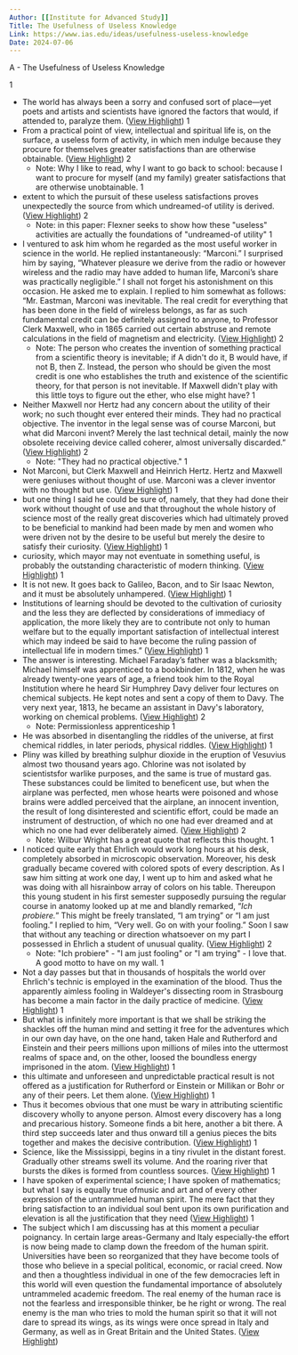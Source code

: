 ```yaml
---
Author: [[Institute for Advanced Study]]
Title: The Usefulness of Useless Knowledge
Link: https://www.ias.edu/ideas/usefulness-useless-knowledge
Date: 2024-07-06
---
```

A - The Usefulness of Useless Knowledge

1
- The world has always been a sorry and confused sort of place—yet poets and artists and scientists have ignored the factors that would, if attended to, paralyze them. ([View Highlight](https://read.readwise.io/read/01hkdkww0zrnr5pk7bbg0q0ejz))
1
- From a practical point of view, intellectual and spiritual life is, on the surface, a useless form of activity, in which men indulge because they procure for themselves greater satisfactions than are otherwise obtainable. ([View Highlight](https://read.readwise.io/read/01hkdkxkr48tz3aq3f6pq7dfyv))
2
    - Note: Why I like to read, why I want to go back to school: because I want to procure for myself (and my family) greater satisfactions that are otherwise unobtainable.
1
- extent to which the pursuit of these useless satisfactions proves unexpectedly the source from which undreamed-of utility is derived. ([View Highlight](https://read.readwise.io/read/01hkdkz8t93yv3wwbeqbyeewvq))
2
    - Note: in this paper: Flexner seeks to show how these "useless" activities are actually the foundations of "undreamed-of utility"
1
- I ventured to ask him whom he regarded as the most useful worker in science in the world. He replied instantaneously: “Marconi.” I surprised him by saying, “Whatever pleasure we derive from the radio or however wireless and the radio may have added to human life, Marconi’s share was practically negligible.”
  I shall not forget his astonishment on this occasion. He asked me to explain. I replied to him somewhat as follows: “Mr. Eastman, Marconi was inevitable. The real credit for everything that has been done in the field of wireless belongs, as far as such fundamental credit can be definitely assigned to anyone, to Professor Clerk Maxwell, who in 1865 carried out certain abstruse and remote calculations in the field of magnetism and electricity. ([View Highlight](https://read.readwise.io/read/01hkdm3tw3nwsf7bmnhpx3kcnd))
2
    - Note: The person who creates the invention of something practical from a scientific theory is inevitable; if A didn't do it, B would have, if not B, then Z.
      Instead, the person who should be given the most credit is one who establishes the truth and existence of the scientific theory, for that person is not inevitable. If Maxwell didn't play with this little toys to figure out the ether, who else might have?
1
- Neither Maxwell nor Hertz had any concern about the utility of their work; no such thought ever entered their minds. They had no practical objective. The inventor in the legal sense was of course Marconi, but what did Marconi invent? Merely the last technical detail, mainly the now obsolete receiving device called coherer, almost universally discarded.” ([View Highlight](https://read.readwise.io/read/01hkdm7s87ekdrawj3p97195aq))
2
    - Note: "They had no practical objective."
1
- Not Marconi, but Clerk Maxwell and Heinrich Hertz. Hertz and Maxwell were geniuses without thought of use. Marconi was a clever inventor with no thought but use. ([View Highlight](https://read.readwise.io/read/01hkdm8tvaftdkw6tg09p2wveh))
1
- but one thing I said he could be sure of, namely, that they had done their work without thought of use and that throughout the whole history of science most of the really great discoveries which had ultimately proved to be beneficial to mankind had been made by men and women who were driven not by the desire to be useful but merely the desire to satisfy their curiosity. ([View Highlight](https://read.readwise.io/read/01hkdm9rh3b8teratgzk75szbd))
1
- curiosity, which mayor may not eventuate in something useful, is probably the outstanding characteristic of modern thinking. ([View Highlight](https://read.readwise.io/read/01hkdmagm1mytew7j753vm9d28))
1
- It is not new. It goes back to Galileo, Bacon, and to Sir Isaac Newton, and it must be absolutely unhampered. ([View Highlight](https://read.readwise.io/read/01hkdman914yypws9btgsfc4ze))
1
- Institutions of learning should be devoted to the cultivation of curiosity and the less they are deflected by considerations of immediacy of application, the more likely they are to contribute not only to human welfare but to the equally important satisfaction of intellectual interest which may indeed be said to have become the ruling passion of intellectual life in modern times.” ([View Highlight](https://read.readwise.io/read/01hkdmb80ad88n8y969emfny5s))
1
- The answer is interesting. Michael Faraday’s father was a blacksmith; Michael himself was apprenticed to a bookbinder. In 1812, when he was already twenty-one years of age, a friend took him to the Royal Institution where he heard Sir Humphrey Davy deliver four lectures on chemical subjects. He kept notes and sent a copy of them to Davy. The very next year, 1813, he became an assistant in Davy's laboratory, working on chemical problems. ([View Highlight](https://read.readwise.io/read/01hkdmgds5d4m2q6jtt07b92ze))
2
    - Note: Permissionless apprenticeship
1
- He was absorbed in disentangling the riddles of the universe, at first chemical riddles, in later periods, physical riddles. ([View Highlight](https://read.readwise.io/read/01hkdmjfbxsps4ey0xsg1s6m4q))
1
- Pliny was killed by breathing sulphur dioxide in the eruption of Vesuvius almost two thousand years ago. Chlorine was not isolated by scientistsfor warlike purposes, and the same is true of mustard gas. These substances could be limited to beneficent use, but when the airplane was perfected, men whose hearts were poisoned and whose brains were addled perceived that the airplane, an innocent invention, the result of long disinterested and scientific effort, could be made an instrument of destruction, of which no one had ever dreamed and at which no one had ever deliberately aimed. ([View Highlight](https://read.readwise.io/read/01hkdmnvhjgmg2bppy5rtyhb3z))
2
    - Note: Wilbur Wright has a great quote that reflects this thought.
1
- I noticed quite early that Ehrlich would work long hours at his desk, completely absorbed in microscopic observation. Moreover, his desk gradually became covered with colored spots of every description. As I saw him sitting at work one day, I went up to him and asked what he was doing with all hisrainbow array of colors on his table. Thereupon this young student in his first semester supposedly pursuing the regular course in anatomy looked up at me and blandly remarked, “*Ich probiere.*” This might be freely translated, “I am trying” or “I am just fooling.” I replied to him, “Very well. Go on with your fooling.” Soon I saw that without any teaching or direction whatsoever on my part I possessed in Ehrlich a student of unusual quality. ([View Highlight](https://read.readwise.io/read/01hkdmvwxcd7wts24vtqqyp7sa))
2
    - Note: "Ich probiere" - "I am just fooling" or "I am trying" - I love that. A good motto to have on my wall.
1
- Not a day passes but that in thousands of hospitals the world over Ehrlich's technic is employed in the examination of the blood. Thus the apparently aimless fooling in Waldeyer's dissecting room in Strasbourg has become a main factor in the daily practice of medicine. ([View Highlight](https://read.readwise.io/read/01hkdmy4r2tddvcswg60xwwaas))
1
- But what is infinitely more important is that we shall be striking the shackles off the human mind and setting it free for the adventures which in our own day have, on the one hand, taken Hale and Rutherford and Einstein and their peers millions upon millions of miles into the uttermost realms of space and, on the other, loosed the boundless energy imprisoned in the atom. ([View Highlight](https://read.readwise.io/read/01hkdn08mzat3d0mz5mba7yp60))
1
- this ultimate and unforeseen and unpredictable practical result is not offered as a justification for Rutherford or Einstein or Millikan or Bohr or any of their peers. Let them alone. ([View Highlight](https://read.readwise.io/read/01hkdn0v3qvf1j5r84czv0cxtg))
1
- Thus it becomes obvious that one must be wary in attributing scientific discovery wholly to anyone person. Almost every discovery has a long and precarious history. Someone finds a bit here, another a bit there. A third step succeeds later and thus onward till a genius pieces the bits together and makes the decisive contribution. ([View Highlight](https://read.readwise.io/read/01hkdn43d44h7en32svkmhcvds))
1
- Science, like the Mississippi, begins in a tiny rivulet in the distant forest. Gradually other streams swell its volume. And the roaring river that bursts the dikes is formed from countless sources. ([View Highlight](https://read.readwise.io/read/01hkdn4c6475k426j8s9sxfxch))
1
- I have spoken of experimental science; I have spoken of mathematics; but what I say is equally true ofmusic and art and of every other expression of the untrammeled human spirit. The mere fact that they bring satisfaction to an individual soul bent upon its own purification and elevation is all the justification that they need ([View Highlight](https://read.readwise.io/read/01hkdn5t0ymngfb3e4bgkggj76))
1
- The subject which I am discussing has at this moment a peculiar poignancy. In certain large areas-Germany and Italy especially-the effort is now being made to clamp down the freedom of the human spirit. Universities have been so reorganized that they have become tools of those who believe in a special political, economic, or racial creed. Now and then a thoughtless individual in one of the few democracies left in this world will even question the fundamental importance of absolutely untrammeled academic freedom. The real enemy of the human race is not the fearless and irresponsible thinker, be he right or wrong. The real enemy is the man who tries to mold the human spirit so that it will not dare to spread its wings, as its wings were once spread in Italy and Germany, as well as in Great Britain and the United States. ([View Highlight](https://read.readwise.io/read/01hkdn76ahy1x0f6yn11t8jtc1))
